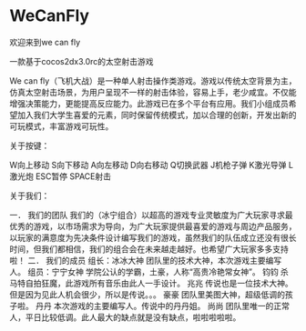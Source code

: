 WeCanFly
========

欢迎来到we can fly

一款基于cocos2dx3.0rc的太空射击游戏

We can fly（飞机大战）是一种单人射击操作类游戏。游戏以传统太空背景为主，仿真太空射击场景，为用户呈现不一样的射击体验，容易上手，老少咸宜。不仅能增强决策能力，更能提高反应能力。此游戏已在多个平台有应用。我们小组成员希望加入我们大学生喜爱的元素，同时保留传统模式，加以合理的创新，开发出新的可玩模式，丰富游戏可玩性。



关于按键：

W向上移动 S向下移动
A向左移动 D向右移动
Q切换武器 J机枪子弹
K激光导弹 L激光炮
ESC暂停 SPACE射击


关于我们：

一．	我们的团队
我们的（冰宁组合）以超高的游戏专业灵敏度为广大玩家寻求最优秀的游戏，以市场需求为导向，为广大玩家提供最喜爱的游戏与周边产品服务，以玩家的满意度为先决条件设计编写我们的游戏，虽然我们的队伍成立还没有很长时间，但我们都相信，我们的组合会在未来越走越好。也希望广大玩家多多支持啦！
二．	我们的成员
组长：冰冰大神
      团队里的技术大神，本次游戏主要编写人。
组员：宁宁女神
      学院公认的学霸，土豪，人称“高贵冷艳常女神”。
      钧钧
      杀马特自拍狂魔，此游戏所有音乐由此人一手设计。 
兆兆
传说也是一位技术大神。但是因为见此人机会很少，所以是传说。。。
豪豪
团队里美图大神，超级低调的孩子啦。 
丹丹
本次游戏的主要编写人。传说中的丹丹姐。
尚尚
团队里唯一的正常人，平日比较低调。此人最大的缺点就是没有缺点，啦啦啦啦啦。


